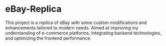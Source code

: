 # eBay-Replica
This project is a replica of eBay with some custom modifications and enhancements tailored to modern needs. Aimed at improving my understanding of e-commerce platforms, integrating backend technologies, and optimizing the frontend performance.
